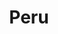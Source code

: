 ---
layout: cover
category: cover
permalink: /peru/cover
title: Peru
cover: peru/cover.jpg
nxt: /peru/1
---